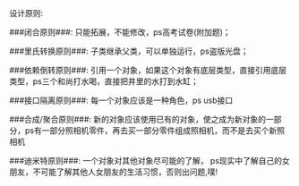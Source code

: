 设计原则:

###闭合原则###: 
	只能拓展，不能修改，ps高考试卷(附加题)；

###里氏转换原则###: 
	子类继承父类，可以单独运行，ps盗版光盘；

###依赖倒转原则###: 
	引用一个对象，如果这个对象有底层类型，直接引用底层类型，ps三个和尚打水喝，直接把井里的水打到水缸；

###接口隔离原则###: 
	每一个对象应该是一种角色，ps usb接口

###合成/聚合原则###: 
	新的对象应该使用已有的对象，使之成为新对象的一部分，ps有一部分照相机零件，再去买一部分零件组成照相机，而不是去买个新照相机

###迪米特原则###: 
	一个对象对其他对象尽可能的了解， ps现实中了解自己的女朋友，不可能了解其他人女朋友的生活习惯，否则出问题,噗!